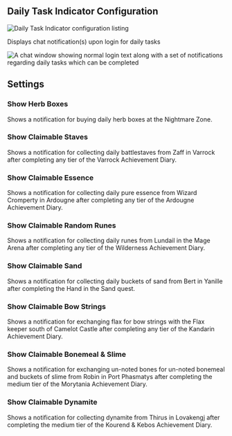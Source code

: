 ## Daily Task Indicator Configuration

![Daily Task Indicator configuration listing](https://i.imgur.com/e8e7xLO.png)

Displays chat notification(s) upon login for daily tasks

![A chat window showing normal login text along with a set of notifications regarding daily tasks which can be completed](https://camo.githubusercontent.com/7685e8e6cf24a08f48be63f1690fa7a397119749/68747470733a2f2f692e696d6775722e636f6d2f4462396f6831342e706e67)

## Settings

### Show Herb Boxes

Shows a notification for buying daily herb boxes at the Nightmare Zone.

### Show Claimable Staves

Shows a notification for collecting daily battlestaves from Zaff in Varrock after completing any tier of the Varrock Achievement Diary.

### Show Claimable Essence

Shows a notification for collecting daily pure essence from Wizard Cromperty in Ardougne after completing any tier of the Ardougne Achievement Diary.

### Show Claimable Random Runes

Shows a notification for collecting daily runes from Lundail in the Mage Arena after completing any tier of the Wilderness Achievement Diary.

### Show Claimable Sand
Shows a notification for collecting daily buckets of sand from Bert in Yanille after completing the Hand in the Sand quest.

### Show Claimable Bow Strings

Shows a notification for exchanging flax for bow strings with the Flax keeper south of Camelot Castle after completing any tier of the Kandarin Achievement Diary.

### Show Claimable Bonemeal & Slime

Shows a notification for exchanging un-noted bones for un-noted bonemeal and buckets of slime from Robin in Port Phasmatys after completing the medium tier of the Morytania Achievement Diary.

### Show Claimable Dynamite

Shows a notification for collecting dynamite from Thirus in Lovakengj after completing the medium tier of the Kourend & Kebos Achievement Diary.